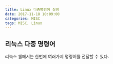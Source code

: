 ```yaml
---
title: Linux 다중명령어 실행
date: 2017-11-18 10:09:00
categories: MISC
tags: MISC, Linux
---
```


## 리눅스 다중 명령어

리눅스 쉘에서는 한번에 여러가지 명령어를 전달할 수 있다.